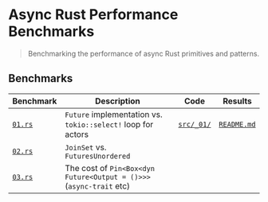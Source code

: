 # Async Rust Performance Benchmarks

> Benchmarking the performance of async Rust primitives and patterns.

## Benchmarks
| Benchmark | Description | Code | Results |
|-----------|-------------|------|-------|
| [`01.rs`](benches/01.rs) | `Future` implementation vs. `tokio::select!` loop for actors | [`src/_01/`](src/_01) | [`README.md`](src/_01/README.md) |
| [`02.rs`](benches/02.rs) | `JoinSet` vs. `FuturesUnordered` |  |  |
| [`03.rs`](benches/03.rs) | The cost of `Pin<Box<dyn Future<Output = ()>>>` (`async-trait` etc) |  |  |